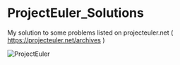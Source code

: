 # ProjectEuler_Solutions
My solution to some problems listed on projecteuler.net ( https://projecteuler.net/archives )

![ProjectEuler](https://projecteuler.net/themes/20191019/logo_default.png)
